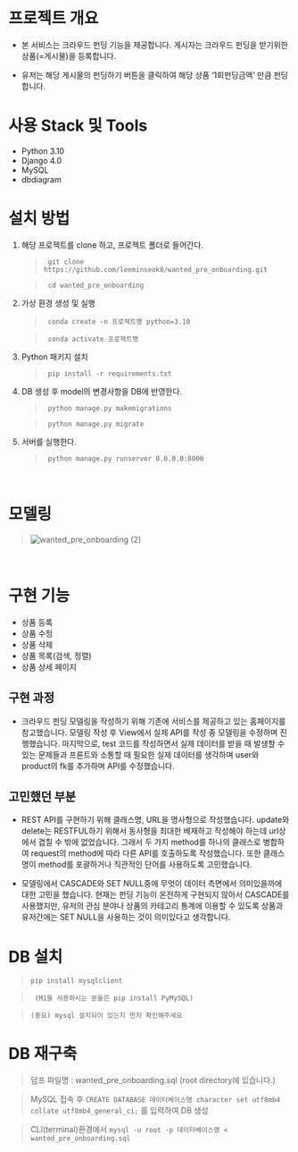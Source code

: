 # 프로젝트 개요

- 본 서비스는 크라우드 펀딩 기능을 제공합니다. 게시자는 크라우드 펀딩을 받기위한 상품(=게시물)을 등록합니다.

- 유저는 해당 게시물의 펀딩하기 버튼을 클릭하여 해당 상품 ‘1회펀딩금액’ 만큼 펀딩합니다.

# 사용 Stack 및 Tools

- Python 3.10
- Django 4.0
- MySQL
- dbdiagram

# 설치 방법

1. 해당 프로젝트를 clone 하고, 프로젝트 폴더로 들어간다.<br>

	>``` git clone https://github.com/leeminseok8/wanted_pre_onboarding.git```<br>

    >``` cd wanted_pre_onboarding```<br>

2. 가상 환경 생성 및 실행
	>``` conda create -n 프로젝트명 python=3.10```<br>

	>``` conda activate 프로젝트명```

3. Python 패키지 설치
	>``` pip install -r requirements.txt```

4. DB 생성 후 model의 변경사항을 DB에 반영한다.
	>``` python manage.py makemigrations```<br>

	>``` python manage.py migrate```<br>

5. 서버를 실행한다.
	>``` python manage.py runserver 0.0.0.0:8000```

<br>

# 모델링

> ![wanted_pre_onboarding (2)](https://user-images.githubusercontent.com/93478318/163719742-c3be3e7b-08dd-437c-ae7f-3271bef23d8a.png)

<br>

# 구현 기능
- 상품 등록
- 상품 수정
- 상품 삭제
- 상품 목록(검색, 정렬)
- 상품 상세 페이지

## 구현 과정
- 크라우드 펀딩 모델링을 작성하기 위해 기존에 서비스를 제공하고 있는 홈페이지를 참고했습니다. 모델링 작성 후 View에서 실제 API를 작성 중 모델링을 수정하며 진행했습니다. 마지막으로, test 코드를 작성하면서 실제 데이터를 받을 때 발생할 수 있는 문제들과 프론트와 소통할 때 필요한 실제 데이터를 생각하며 user와 product의 fk를 추가하며 API를 수정했습니다.

## 고민했던 부분
- REST API를 구현하기 위해 클래스명, URL을 명사형으로 작성했습니다. update와 delete는 RESTFUL하기 위해서 동사형을 최대한 베재하고 작성해야 하는데 url상에서 겹칠 수 밖에 없었습니다. 그래서 두 가지 method를 하나의 클래스로 병합하여 request의 method에 따라 다른 API를 호출하도록 작성했습니다. 또한 클래스명이 method를 포괄하거나 직관적인 단어를 사용하도록 고민했습니다.

- 모델링에서 CASCADE와 SET NULL중에 무엇이 데이터 측면에서 의미있을까에 대한 고민을 했습니다. 현재는 펀딩 기능이 온전하게 구현되지 않아서 CASCADE를 사용했지만, 유저의 관심 분야나 상품의 카테고리 통계에 이용할 수 있도록 상품과 유저간에는 SET NULL을 사용하는 것이 의미있다고 생각합니다. 

# DB 설치
>``` pip install mysqlclient ```<br>

> ``` (M1을 사용하시는 분들은 pip install PyMySQL)```<br>

> ``` (중요) mysql 설치되어 있는지 먼저 확인해주세요 ```<br>


# DB 재구축
> 덤프 파일명 : wanted_pre_onboarding.sql (root directory에 있습니다.)<br>

> MySQL 접속 후 ``` CREATE DATABASE 데이터베이스명 character set utf8mb4 collate utf8mb4_general_ci; ``` 를 입력하여 DB 생성<br>

> CLI(terminal)환경에서 ``` mysql -u root -p 데이터베이스명 < wanted_pre_onboarding.sql ```
